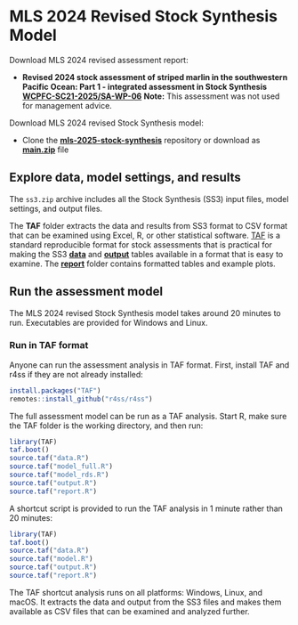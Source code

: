 # MLS 2024 Revised Stock Synthesis Model

Download MLS 2024 revised assessment report:
- **Revised 2024 stock assessment of striped marlin in the southwestern Pacific Ocean: Part 1 - integrated assessment in Stock Synthesis**\
  **[WCPFC-SC21-2025/SA-WP-06](https://meetings.wcpfc.int/node/26682)**
  **Note:** This assessment was not used for management advice.

Download MLS 2024 revised Stock Synthesis model:
- Clone the **[mls-2025-stock-synthesis](https://github.com/PacificCommunity/ofp-sam-mls-2025-stock-synthesis)** repository or download as **[main.zip](https://github.com/PacificCommunity/ofp-sam-swo-2025-diagnostic/archive/refs/heads/main.zip)** file

## Explore data, model settings, and results

The `ss3.zip` archive includes all the Stock Synthesis (SS3) input files, model settings, and output files. 

The **TAF** folder extracts the data and results from SS3 format to CSV format that can be examined using Excel, R, or other statistical software. [TAF](https://cran.r-project.org/package=TAF) is a standard reproducible format for stock assessments that is practical for making the SS3 **[data](TAF/data)** and **[output](TAF/output)** tables available in a format that is easy to examine. The **[report](TAF/report)** folder contains formatted tables and example plots.

## Run the assessment model

The MLS 2024 revised Stock Synthesis model takes around 20 minutes to run. Executables are provided for Windows and Linux.

### Run in TAF format

Anyone can run the assessment analysis in TAF format. First, install TAF and r4ss if they are not already installed:
```r
install.packages("TAF")
remotes::install_github("r4ss/r4ss")
```

The full assessment model can be run as a TAF analysis. Start R, make sure the TAF folder is the working directory, and then run:
```r
library(TAF)
taf.boot()
source.taf("data.R")
source.taf("model_full.R")
source.taf("model_rds.R")
source.taf("output.R")
source.taf("report.R")
```

A shortcut script is provided to run the TAF analysis in 1 minute rather than 20 minutes:
```r
library(TAF)
taf.boot()
source.taf("data.R")
source.taf("model.R")
source.taf("output.R")
source.taf("report.R")
```

The TAF shortcut analysis runs on all platforms: Windows, Linux, and macOS. It extracts the data and output from the SS3 files and makes them available as CSV files that can be examined and analyzed further.
